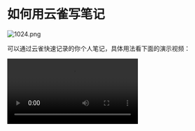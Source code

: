 # 如何用云雀写笔记

![1024.png](http://alipay-rmsdeploy-image.cn-hangzhou.alipay.aliyun-inc.com/skylark/attach/2864/0300894548672619/1024.png)  


可以通过云雀快速记录的你个人笔记，具体用法看下面的演示视频：


<video controls autoplay src="http://alipay-rmsdeploy-image.cn-hangzhou.alipay.aliyun-inc.com/skylark/attach/2864/16f915e6120284fd/Kapture2017-03-27at12.51.14.mp4"></video> 